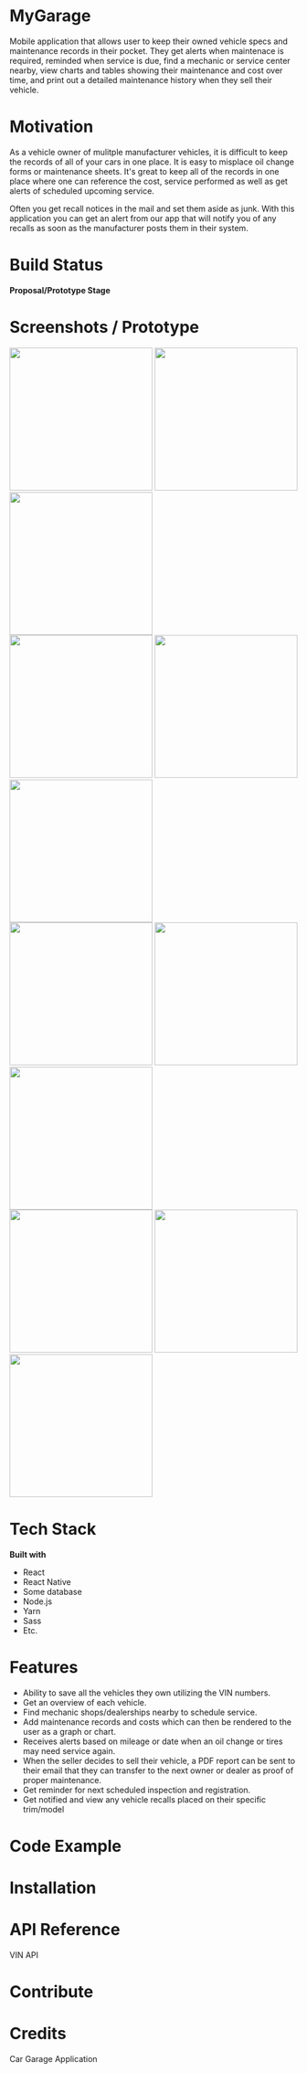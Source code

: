 # MyGarage

Mobile application that allows user to keep their owned vehicle specs and maintenance records in their pocket.  They get alerts when 
maintenace is required, reminded when service is due, find a mechanic or service center nearby, view charts and tables showing their maintenance and cost over time, and print out a detailed maintenance history when they sell their vehicle.

# Motivation

As a vehicle owner of mulitple manufacturer vehicles, it is difficult to keep the records of all of your cars in one place.  It is easy to misplace oil change forms or maintenance sheets.  It's great to keep all of the records in one place where one can reference the cost, service performed as well as get alerts of scheduled upcoming service.

Often you get recall notices in the mail and set them aside as junk.  With this application you can get an alert from our app that will notify you of any recalls as soon as the manufacturer posts them in their system.

# Build Status

**Proposal/Prototype Stage**

# Screenshots / Prototype
<div class="row">
<img src="/assets/images/prototype/prototype_01.png" width="250">
<img src="/assets/images/prototype/prototype_02.png" width="250">
<img src="/assets/images/prototype/prototype_03.png" width="250">
  </div>
  <div class="row">
<img src="/assets/images/prototype/prototype_04.png" width="250">
<img src="/assets/images/prototype/prototype_05.png" width="250">
<img src="/assets/images/prototype/prototype_06.png" width="250">
  </div>
  <div class="row">
<img src="/assets/images/prototype/prototype_07.png" width="250">
<img src="/assets/images/prototype/prototype_08.png" width="250">
<img src="/assets/images/prototype/prototype_09.png" width="250">
  </div>
  <div class="row">
<img src="/assets/images/prototype/prototype_10.png" width="250">
<img src="/assets/images/prototype/prototype_11.png" width="250">
<img src="/assets/images/prototype/prototype_12.png" width="250">
  </div>


# Tech Stack

**Built with**

* React
* React Native
* Some database
* Node.js
* Yarn
* Sass
* Etc.

# Features
* Ability to save all the vehicles they own utilizing the VIN numbers.
* Get an overview of each vehicle.
* Find mechanic shops/dealerships nearby to schedule service.
* Add maintenance records and costs which can then be rendered to the user as a graph or chart.
* Receives alerts based on mileage or date when an oil change or tires may need service again.
* When the seller decides to sell their vehicle, a PDF report can be sent to their email that they can transfer to 
  the next owner or dealer as proof of proper maintenance.
* Get reminder for next scheduled inspection and registration.
* Get notified and view any vehicle recalls placed on their specific trim/model

# Code Example

# Installation

# API Reference

VIN API

# Contribute

# Credits


Car Garage Application
